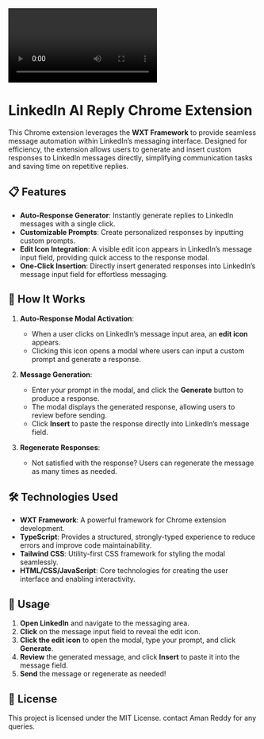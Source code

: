 
<video src="/Users/amanreddyp/Desktop/Screen Recording 2024-10-25 at 15.22.45.mov" controls="controls" style="max-width: 100%;">
   Your browser does not support the video tag.
</video>


# LinkedIn AI Reply Chrome Extension

This Chrome extension leverages the **WXT Framework** to provide seamless message automation within LinkedIn’s messaging interface. Designed for efficiency, the extension allows users to generate and insert custom responses to LinkedIn messages directly, simplifying communication tasks and saving time on repetitive replies.

## 📋 Features

- **Auto-Response Generator**: Instantly generate replies to LinkedIn messages with a single click.
- **Customizable Prompts**: Create personalized responses by inputting custom prompts.
- **Edit Icon Integration**: A visible edit icon appears in LinkedIn’s message input field, providing quick access to the response modal.
- **One-Click Insertion**: Directly insert generated responses into LinkedIn’s message input field for effortless messaging.

## 🚀 How It Works

1. **Auto-Response Modal Activation**:
   - When a user clicks on LinkedIn’s message input area, an **edit icon** appears.
   - Clicking this icon opens a modal where users can input a custom prompt and generate a response.

2. **Message Generation**:
   - Enter your prompt in the modal, and click the **Generate** button to produce a response. 
   - The modal displays the generated response, allowing users to review before sending.
   - Click **Insert** to paste the response directly into LinkedIn’s message field.

3. **Regenerate Responses**:
   - Not satisfied with the response? Users can regenerate the message as many times as needed.

## 🛠 Technologies Used

- **WXT Framework**: A powerful framework for Chrome extension development.
- **TypeScript**: Provides a structured, strongly-typed experience to reduce errors and improve code maintainability.
- **Tailwind CSS**: Utility-first CSS framework for styling the modal seamlessly.
- **HTML/CSS/JavaScript**: Core technologies for creating the user interface and enabling interactivity.

## 🧩 Usage

1. **Open LinkedIn** and navigate to the messaging area.
2. **Click** on the message input field to reveal the edit icon.
3. **Click the edit icon** to open the modal, type your prompt, and click **Generate**.
4. **Review** the generated message, and click **Insert** to paste it into the message field.
5. **Send** the message or regenerate as needed!

## 📄 License

This project is licensed under the MIT License.
contact Aman Reddy for any queries.

